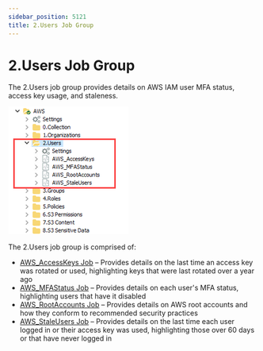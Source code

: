 ```yaml
---
sidebar_position: 5121
title: 2.Users Job Group
---
```


# 2.Users Job Group

The 2.Users job group provides details on AWS IAM user MFA status, access key usage, and staleness.

![2.Users Job Group in the Jobs Tree](../../../../../../../static/images/AccessAnalyzer_12.0/Content/Resources/Images/EnterpriseAuditor/Solutions/AWS/Users/JobsTree.png "2.Users Job Group in the Jobs Tree")

The 2.Users job group is comprised of:

* [AWS\_AccessKeys Job](AWS_AccessKeys "AWS_AccessKeys Job") – Provides details on the last time an access key was rotated or used, highlighting keys that were last rotated over a year ago
* [AWS\_MFAStatus Job](AWS_MFAStatus "AWS_MFAStatus Job") – Provides details on each user's MFA status, highlighting users that have it disabled
* [AWS\_RootAccounts Job](AWS_RootAccounts "AWS_RootAccounts Job") – Provides details on AWS root accounts and how they conform to recommended security practices
* [AWS\_StaleUsers Job](AWS_StaleUsers "AWS_StaleUsers Job") – Provides details on the last time each user logged in or their access key was used, highlighting those over 60 days or that have never logged in
